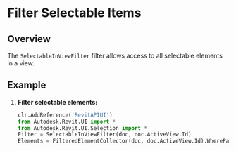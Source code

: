 # Filter Selectable Items

## Overview
The `SelectableInViewFilter` filter allows access to all selectable elements in a view.

## Example
1. **Filter selectable elements:**
    ```python
    clr.AddReference('RevitAPIUI')
    from Autodesk.Revit.UI import *
    from Autodesk.Revit.UI.Selection import *
    Filter = SelectableInViewFilter(doc, doc.ActiveView.Id)
    Elements = FilteredElementCollector(doc, doc.ActiveView.Id).WherePasses(Filter).ToElements()
    ```
